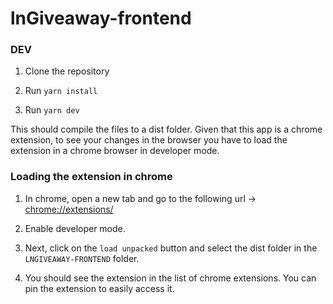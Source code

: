 # lnGiveaway-frontend

### DEV

1. Clone the repository

2. Run  `yarn install`

3. Run  `yarn dev`

This should compile the files to a dist folder. Given that this app is a chrome extension, to see your changes in the browser you have to load the extension in a chrome browser in developer mode.

### Loading the extension in chrome

1. In chrome, open a new tab and go to the following url -> [chrome://extensions/](chrome://extensions/)

2. Enable developer mode.

3. Next, click on the `load unpacked` button and select the dist folder in the `LNGIVEAWAY-FRONTEND` folder.

4. You should see the extension in the list of chrome extensions. You can pin the extension to easily access it.
